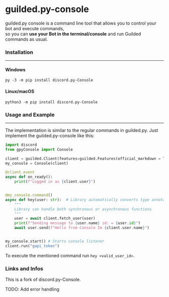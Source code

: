 # guilded.py-console
guilded.py console is a command line tool that allows you to control your bot and execute commands,  
so you can **use your Bot in the terminal/console** and run Guilded commands as usual.


### Installation
----------

#### Windows
`py -3 -m pip install discord.py-Console`

#### Linux/macOS
`python3 -m pip install discord.py-Console`


### Usage and Example
----------

The implementation is similar to the regular commands in guilded.py.
Just implement the guilded.py-console like this:

```python
import discord
from gpyConsole import Console

client = guilded.Client(features=guilded.Features(official_markdown = True))
my_console = Console(client)

@client.event
async def on_ready():
    print(f"Logged in as {client.user}")


@my_console.command()
async def hey(user: str):  # Library automatically converts type annotations, just like in guilded.py
    """
    Library can handle both synchronous or asynchronous functions
    """
    user = await client.fetch_user(user)
    print(f"Sending message to {user.name} id: = {user.id}")
    await user.send(f"Hello from Console Im {client.user.name}")


my_console.start() # Starts console listener
client.run("gapi_token")
```
To execute the mentioned command run ``hey <valid_user_id>``.


### Links and Infos
This is a fork of discord.py-Console.

TODO: Add error handling

